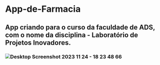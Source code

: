 # App-de-Farmacia
## App criando para o curso da faculdade de ADS, com o nome da disciplina - Laboratório de Projetos Inovadores.
### ![Desktop Screenshot 2023 11 24 - 18 23 48 66](https://github.com/wanddmarques/App-de-Farmacia/assets/69114988/69ad533f-52cf-4de6-8a7b-51093cb2307c)
